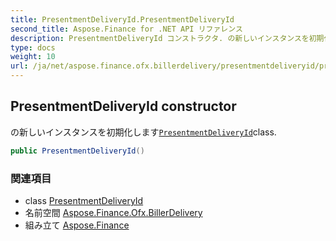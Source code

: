 ```yaml
---
title: PresentmentDeliveryId.PresentmentDeliveryId
second_title: Aspose.Finance for .NET API リファレンス
description: PresentmentDeliveryId コンストラクタ. の新しいインスタンスを初期化しますPresentmentDeliveryIdclass.
type: docs
weight: 10
url: /ja/net/aspose.finance.ofx.billerdelivery/presentmentdeliveryid/presentmentdeliveryid/
---
```

## PresentmentDeliveryId constructor

の新しいインスタンスを初期化します[`PresentmentDeliveryId`](../)class.

```csharp
public PresentmentDeliveryId()
```

### 関連項目

* class [PresentmentDeliveryId](../)
* 名前空間 [Aspose.Finance.Ofx.BillerDelivery](../../presentmentdeliveryid/)
* 組み立て [Aspose.Finance](../../../)


